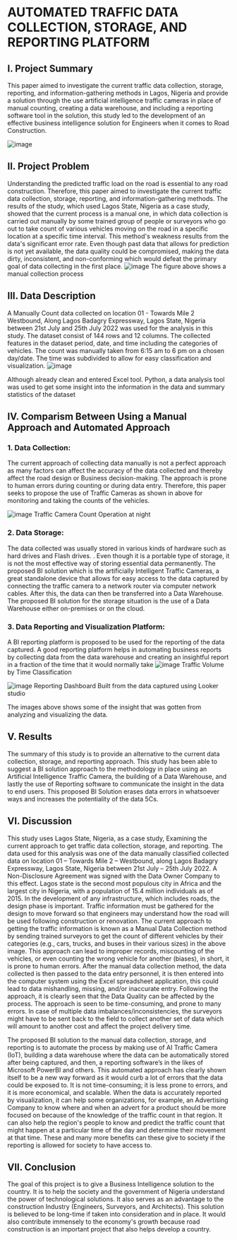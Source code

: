 # AUTOMATED TRAFFIC DATA COLLECTION, STORAGE, AND REPORTING PLATFORM

## I. Project Summary
This paper aimed to investigate the current traffic data collection, storage, reporting, and information-gathering methods in Lagos, Nigeria and provide a solution through the use artificial intelligence traffic cameras in place of manual counting, creating a data warehouse, and including a reporting software tool in the solution, this study led to the development of an effective business intelligence solution for Engineers when it comes to Road Construction.

![image](https://github.com/Anthonyomowumi/Business-Intelligence/assets/93340041/21fce7a5-7f7d-4868-b27b-4a4c01e20332)


## II. Project Problem
Understanding the predicted traffic load on the road is essential to any road construction. Therefore, this paper aimed to investigate the current traffic data collection, 
storage, reporting, and information-gathering methods. 
The results of the study, which used Lagos State, Nigeria as a case study, showed that the current process is a manual one,
in which data collection is carried out manually by some trained group of people or surveyors who go out to take count of various vehicles 
moving on the road in a specific location at a specific time interval. This method's weakness results from the data's significant error rate. 
Even though past data that allows for prediction is not yet available, the data quality could be compromised, making the data dirty, inconsistent, and non-conforming which would defeat the primary goal of data collecting in the first place. 
![image](https://github.com/Anthonyomowumi/Business-Intelligence/assets/93340041/4f1971f1-b06e-4b55-abd7-2feaa76df34d)
The figure above shows a manual collection process


## III. Data Description
A Manually Count data collected on location 01 - Towards Mile 2 Westbound, Along Lagos Badagry Expressway, Lagos State, Nigeria between 21st July and 25th July 2022 was used for the analysis in this study. The dataset consist of 144 rows and 12 columns. The collected features in the dataset period, date, and time including the categories of vehicles. The count was manually taken from 6:15 am to 6 pm on a chosen day/date. The time was subdivided to allow for easy classification and visualization.
![image](https://github.com/Anthonyomowumi/Business-Intelligence/assets/93340041/98c78208-780e-42c1-b779-dc069bf53419)

Although already clean and entered Excel tool. Python, a data analysis tool was used to get some insight into the information in the data and summary statistics of the dataset 


## IV. Comparism Between Using a Manual Approach and Automated Approach
### 1. Data Collection:
The current approach of collecting data manually is not a perfect approach as many factors can affect the accuracy of the data collected and thereby affect the road design or Business decision-making. The approach is prone to human errors during counting or during data entry. Therefore, this paper seeks to propose the use of Traffic Cameras as shown in above for monitoring and taking the counts of the vehicles.

![image](https://github.com/Anthonyomowumi/Business-Intelligence/assets/93340041/f5049f08-0d70-4a5f-9d32-5292f9483c8c)
Traffic Camera Count Operation at night 

### 2. Data Storage: 
The data collected was usually stored in various kinds of hardware such as hard drives and Flash drives. . Even though it is a portable type of storage, it is not the most effective way of storing essential data permanently. The proposed BI solution which is the artificially Intelligent Traffic Cameras, a great standalone device that allows for easy access to the data captured by connecting the traffic camera to a network router via computer network cables.
After this, the data can then be transferred into a Data Warehouse. The proposed BI solution for the storage situation is the use of a Data Warehouse either on-premises or on the cloud.

### 3. Data Reporting and Visualization Platform:
A BI reporting platform is proposed to be used for the reporting of the data captured. A good reporting platform helps in automating business reports by collecting data from the data warehouse and creating an insightful report in a fraction of the time that it would normally take 
![image](https://github.com/Anthonyomowumi/Business-Intelligence/assets/93340041/430c7944-8d7c-4e52-8a88-e3c98e24a612)
Traffic Volume by Time Classification

![image](https://github.com/Anthonyomowumi/Business-Intelligence/assets/93340041/0aebc49f-c993-4188-a886-9d4c90802589)
Reporting Dashboard Built from the data captured using Looker studio

The images above shows some of the insight that was gotten from analyzing and visualizing the data.



## V. Results
The summary of this study is to provide an alternative to the current data collection, storage, and reporting approach. This study has been able to suggest a BI solution approach to the methodology in place using an Artificial Intelligence Traffic Camera, the building of a Data Warehouse, and lastly the use of Reporting software to communicate the insight in the data to end users. This proposed BI Solution erases data errors in whatsoever ways and increases the potentiality of the data 5Cs.

## VI. Discussion
  This study uses Lagos State, Nigeria, as a case study, Examining the current approach to get traffic data collection, storage, and reporting. The data used for this analysis was one of the data manually classified collected data on location 01 – Towards Mile 2 – Westbound, along Lagos Badagry Expressway, Lagos State, Nigeria between 21st July – 25th July 2022. A Non-Disclosure Agreement was signed with the Data Owner Company to this effect. 
Lagos state is the second most populous city in Africa and the largest city in Nigeria, with a population of 15.4 million individuals as of 2015.
In the development of any infrastructure, which includes roads, the design phase is important. Traffic information must be gathered for the design to move forward so that engineers may understand how the road will be used following construction or renovation. The current approach to getting the traffic information is known as a Manual Data Collection method by sending trained surveyors to get the count of different vehicles by their categories (e.g., cars, trucks, and buses in their various sizes) in the above image. This approach can lead to improper records, miscounting of the vehicles, or even counting the wrong vehicle for another (biases), in short, it is prone to human errors. After the manual data collection method, the data collected is then passed to the data entry personnel, it is then entered into the computer system using the Excel spreadsheet application, this could lead to data mishandling, missing, and/or inaccurate entry. Following the approach, it is clearly seen that the Data Quality can be affected by the process. The approach is seen to be time-consuming, and prone to many errors. In case of multiple data imbalances/inconsistencies, the surveyors might have to be sent back to the field to collect another set of data which will amount to another cost and affect the project delivery time. 

  The proposed BI solution to the manual data collection, storage, and reporting is to automate the process by making use of AI Traffic Camera (IoT), building a data warehouse where the data can be automatically stored after being captured, and then, a reporting software’s in the likes of Microsoft PowerBI and others. This automated approach has clearly shown itself to be a new way forward as it would curb a lot of errors that the data could be exposed to. It is not time-consuming; it is less prone to errors, and it is more economical, and scalable. When the data is accurately reported by visualization, it can help some organizations, for example, an Advertising Company to know where and when an advert for a product should be more focused on because of the knowledge of the traffic count in that region. It can also help the region's people to know and predict the traffic count that might happen at a particular time of the day and determine their movement at that time. These and many more benefits can these give to society if the reporting is allowed for society to have access to. 

## VII. Conclusion
The goal of this project is to give a Business Intelligence solution to the country. It is to help the society and the government of Nigeria understand the power of technological solutions. It also serves as an advantage to the construction Industry (Engineers, Surveyors, and Architects). This solution is believed to be long-time if taken into consideration and in place. It would also contribute immensely to the economy's growth because road construction is an important project that also helps develop a country.





